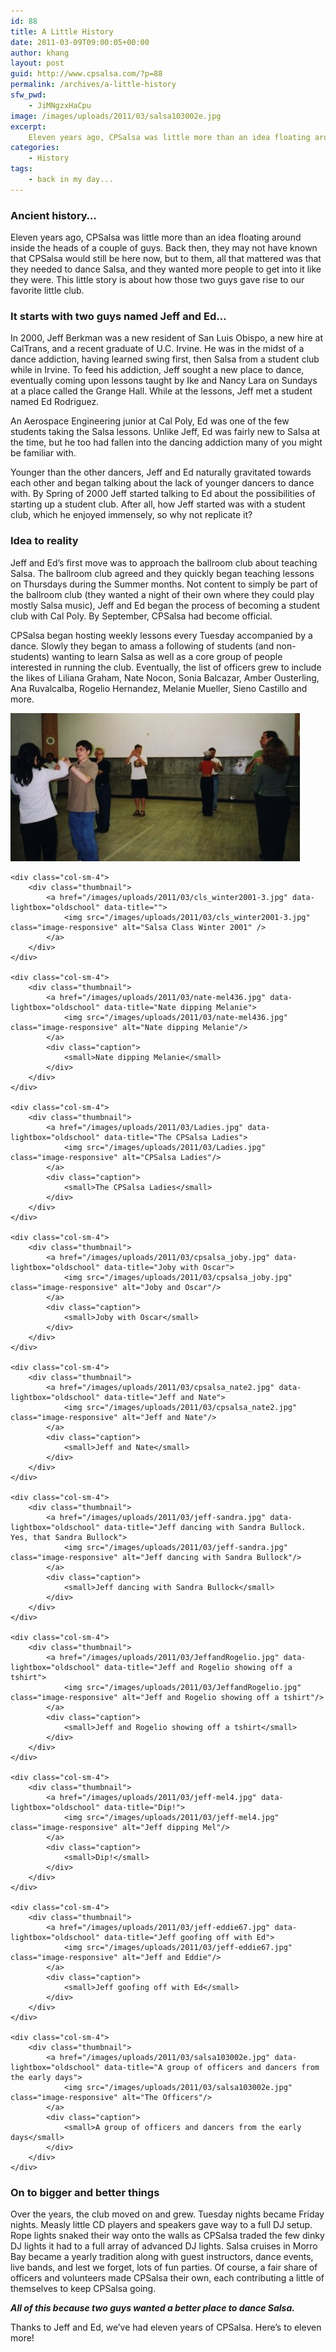 ```yaml
---
id: 88
title: A Little History
date: 2011-03-09T09:00:05+00:00
author: khang
layout: post
guid: http://www.cpsalsa.com/?p=88
permalink: /archives/a-little-history
sfw_pwd:
    - JiMNgzxHaCpu
image: /images/uploads/2011/03/salsa103002e.jpg
excerpt:
    Eleven years ago, CPSalsa was little more than an idea floating around inside the heads of a couple of guys. Back then, they may not have known that CPSalsa would still be here now, but to them, all that mattered was that they needed to dance Salsa, and they wanted more people to get into it like they were. This little story is about how those two guys gave rise to our favorite little club.
categories:
    - History
tags:
    - back in my day...
---
```

### Ancient history&#8230;

Eleven years ago, CPSalsa was little more than an idea floating around inside the heads of a couple of guys. Back then, they may not have known that CPSalsa would still be here now, but to them, all that mattered was that they needed to dance Salsa, and they wanted more people to get into it like they were. This little story is about how those two guys gave rise to our favorite little club.

<!--more-->

### It starts with two guys named Jeff and Ed&#8230;

In 2000, Jeff Berkman was a new resident of San Luis Obispo, a new hire at CalTrans, and a recent graduate of U.C. Irvine. He was in the midst of a dance addiction, having learned swing first, then Salsa from a student club while in Irvine. To feed his addiction, Jeff sought a new place to dance, eventually coming upon lessons taught by Ike and Nancy Lara on Sundays at a place called the Grange Hall. While at the lessons, Jeff met a student named Ed Rodriguez.

An Aerospace Engineering junior at Cal Poly, Ed was one of the few students taking the Salsa lessons. Unlike Jeff, Ed was fairly new to Salsa at the time, but he too had fallen into the dancing addiction many of you might be familiar with.

Younger than the other dancers, Jeff and Ed naturally gravitated towards each other and began talking about the lack of younger dancers to dance with. By Spring of 2000 Jeff started talking to Ed about the possibilities of starting up a student club. After all, how Jeff started was with a student club, which he enjoyed immensely, so why not replicate it?

### Idea to reality

Jeff and Ed&#8217;s first move was to approach the ballroom club about teaching Salsa. The ballroom club agreed and they quickly began teaching lessons on Thursdays during the Summer months. Not content to simply be part of the ballroom club (they wanted a night of their own where they could play mostly Salsa music), Jeff and Ed began the process of becoming a student club with Cal Poly. By September, CPSalsa had become official.

CPSalsa began hosting weekly lessons every Tuesday accompanied by a dance. Slowly they began to amass a following of students (and non-students) wanting to learn Salsa as well as a core group of people interested in running the club. Eventually, the list of officers grew to include the likes of Liliana Graham, Nate Nocon, Sonia Balcazar, Amber Ousterling, Ana Ruvalcalba, Rogelio Hernandez, Melanie Mueller, Sieno Castillo and more.

<div class="row sm-flex gallery">
    <div class="col-sm-4">
        <div class="thumbnail">
            <a href="/images/uploads/2011/03/cls_winter2001-4.jpg" data-lightbox="oldschool" data-title="">
                <img src="/images/uploads/2011/03/cls_winter2001-4.jpg" class="image-responsive" alt="Salsa Class Winter 2001" />
            </a>
        </div>
    </div>

    <div class="col-sm-4">
        <div class="thumbnail">
            <a href="/images/uploads/2011/03/cls_winter2001-3.jpg" data-lightbox="oldschool" data-title="">
                <img src="/images/uploads/2011/03/cls_winter2001-3.jpg" class="image-responsive" alt="Salsa Class Winter 2001" />
            </a>
        </div>
    </div>

    <div class="col-sm-4">
        <div class="thumbnail">
            <a href="/images/uploads/2011/03/nate-mel436.jpg" data-lightbox="oldschool" data-title="Nate dipping Melanie">
                <img src="/images/uploads/2011/03/nate-mel436.jpg" class="image-responsive" alt="Nate dipping Melanie"/>
            </a>
            <div class="caption">
                <small>Nate dipping Melanie</small>
            </div>
        </div>
    </div>

    <div class="col-sm-4">
        <div class="thumbnail">
            <a href="/images/uploads/2011/03/Ladies.jpg" data-lightbox="oldschool" data-title="The CPSalsa Ladies">
                <img src="/images/uploads/2011/03/Ladies.jpg" class="image-responsive" alt="CPSalsa Ladies"/>
            </a>
            <div class="caption">
                <small>The CPSalsa Ladies</small>
            </div>
        </div>
    </div>

    <div class="col-sm-4">
        <div class="thumbnail">
            <a href="/images/uploads/2011/03/cpsalsa_joby.jpg" data-lightbox="oldschool" data-title="Joby with Oscar">
                <img src="/images/uploads/2011/03/cpsalsa_joby.jpg" class="image-responsive" alt="Joby and Oscar"/>
            </a>
            <div class="caption">
                <small>Joby with Oscar</small>
            </div>
        </div>
    </div>

    <div class="col-sm-4">
        <div class="thumbnail">
            <a href="/images/uploads/2011/03/cpsalsa_nate2.jpg" data-lightbox="oldschool" data-title="Jeff and Nate">
                <img src="/images/uploads/2011/03/cpsalsa_nate2.jpg" class="image-responsive" alt="Jeff and Nate"/>
            </a>
            <div class="caption">
                <small>Jeff and Nate</small>
            </div>
        </div>
    </div>

    <div class="col-sm-4">
        <div class="thumbnail">
            <a href="/images/uploads/2011/03/jeff-sandra.jpg" data-lightbox="oldschool" data-title="Jeff dancing with Sandra Bullock. Yes, that Sandra Bullock">
                <img src="/images/uploads/2011/03/jeff-sandra.jpg" class="image-responsive" alt="Jeff dancing with Sandra Bullock"/>
            </a>
            <div class="caption">
                <small>Jeff dancing with Sandra Bullock</small>
            </div>
        </div>
    </div>

    <div class="col-sm-4">
        <div class="thumbnail">
            <a href="/images/uploads/2011/03/JeffandRogelio.jpg" data-lightbox="oldschool" data-title="Jeff and Rogelio showing off a tshirt">
                <img src="/images/uploads/2011/03/JeffandRogelio.jpg" class="image-responsive" alt="Jeff and Rogelio showing off a tshirt"/>
            </a>
            <div class="caption">
                <small>Jeff and Rogelio showing off a tshirt</small>
            </div>
        </div>
    </div>

    <div class="col-sm-4">
        <div class="thumbnail">
            <a href="/images/uploads/2011/03/jeff-mel4.jpg" data-lightbox="oldschool" data-title="Dip!">
                <img src="/images/uploads/2011/03/jeff-mel4.jpg" class="image-responsive" alt="Jeff dipping Mel"/>
            </a>
            <div class="caption">
                <small>Dip!</small>
            </div>
        </div>
    </div>

    <div class="col-sm-4">
        <div class="thumbnail">
            <a href="/images/uploads/2011/03/jeff-eddie67.jpg" data-lightbox="oldschool" data-title="Jeff goofing off with Ed">
                <img src="/images/uploads/2011/03/jeff-eddie67.jpg" class="image-responsive" alt="Jeff and Eddie"/>
            </a>
            <div class="caption">
                <small>Jeff goofing off with Ed</small>
            </div>
        </div>
    </div>

    <div class="col-sm-4">
        <div class="thumbnail">
            <a href="/images/uploads/2011/03/salsa103002e.jpg" data-lightbox="oldschool" data-title="A group of officers and dancers from the early days">
                <img src="/images/uploads/2011/03/salsa103002e.jpg" class="image-responsive" alt="The Officers"/>
            </a>
            <div class="caption">
                <small>A group of officers and dancers from the early days</small>
            </div>
        </div>
    </div>
</div>

### On to bigger and better things

Over the years, the club moved on and grew. Tuesday nights became Friday nights. Measly little CD players and speakers gave way to a full DJ setup. Rope lights snaked their way onto the walls as CPSalsa traded the few dinky DJ lights it had to a full array of advanced DJ lights. Salsa cruises in Morro Bay became a yearly tradition along with guest instructors, dance events, live bands, and lest we forget, lots of fun parties. Of course, a fair share of officers and volunteers made CPSalsa their own, each contributing a little of themselves to keep CPSalsa going.

**_All of this because two guys wanted a better place to dance Salsa._**

Thanks to Jeff and Ed, we&#8217;ve had eleven years of CPSalsa. Here&#8217;s to eleven more!